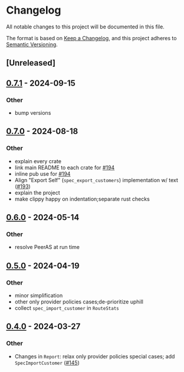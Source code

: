 # Changelog
All notable changes to this project will be documented in this file.

The format is based on [Keep a Changelog](https://keepachangelog.com/en/1.0.0/),
and this project adheres to [Semantic Versioning](https://semver.org/spec/v2.0.0.html).

## [Unreleased]

## [0.7.1](https://github.com/SichangHe/internet_route_verification/compare/route_verification_bgp-v0.7.0...route_verification_bgp-v0.7.1) - 2024-09-15

### Other

- bump versions

## [0.7.0](https://github.com/SichangHe/internet_route_verification/compare/route_verification_bgp-v0.6.0...route_verification_bgp-v0.7.0) - 2024-08-18

### Other
- explain every crate
- link main README to each crate for [#194](https://github.com/SichangHe/internet_route_verification/pull/194)
- inline pub use for [#194](https://github.com/SichangHe/internet_route_verification/pull/194)
- Align "Export Self" (`spec_export_customers`) implementation w/ text ([#193](https://github.com/SichangHe/internet_route_verification/pull/193))
- explain the project
- make clippy happy on indentation;separate rust checks

## [0.6.0](https://github.com/SichangHe/internet_route_verification/compare/route_verification_bgp-v0.5.0...route_verification_bgp-v0.6.0) - 2024-05-14

### Other
- resolve PeerAS at run time

## [0.5.0](https://github.com/SichangHe/internet_route_verification/compare/route_verification_bgp-v0.4.0...route_verification_bgp-v0.5.0) - 2024-04-19

### Other
- minor simplification
- other only provider policies cases;de-prioritize uphill
- collect `spec_import_customer` in `RouteStats`

## [0.4.0](https://github.com/SichangHe/internet_route_verification/compare/route_verification_bgp-v0.3.0...route_verification_bgp-v0.4.0) - 2024-03-27

### Other
- Changes in `Report`: relax only provider policies special cases; add `SpecImportCustomer` ([#145](https://github.com/SichangHe/internet_route_verification/pull/145))
